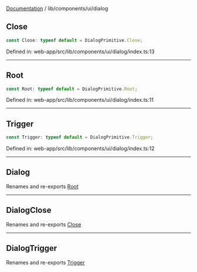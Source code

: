 [Documentation](../../../modules.md) / lib/components/ui/dialog

## Close

```ts
const Close: typeof default = DialogPrimitive.Close;
```

Defined in: web-app/src/lib/components/ui/dialog/index.ts:13

***

## Root

```ts
const Root: typeof default = DialogPrimitive.Root;
```

Defined in: web-app/src/lib/components/ui/dialog/index.ts:11

***

## Trigger

```ts
const Trigger: typeof default = DialogPrimitive.Trigger;
```

Defined in: web-app/src/lib/components/ui/dialog/index.ts:12

***

## Dialog

Renames and re-exports [Root](#root)

***

## DialogClose

Renames and re-exports [Close](#close)

***

## DialogTrigger

Renames and re-exports [Trigger](#trigger)

